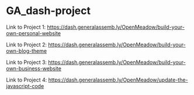 # GA_dash-project

Link to Project 1: https://dash.generalassemb.ly/OpenMeadow/build-your-own-personal-website

Link to Project 2: https://dash.generalassemb.ly/OpenMeadow/build-your-own-blog-theme

Link to Project 3: https://dash.generalassemb.ly/OpenMeadow/build-your-own-business-website

Link to Project 4: https://dash.generalassemb.ly/OpenMeadow/update-the-javascript-code
